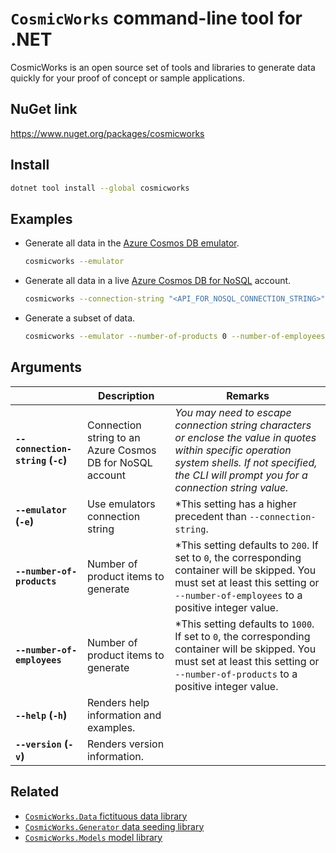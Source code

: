 # ``CosmicWorks`` command-line tool for .NET

CosmicWorks is an open source set of tools and libraries to generate data quickly for your proof of concept or sample applications.

## NuGet link

<https://www.nuget.org/packages/cosmicworks>

## Install

```bash
dotnet tool install --global cosmicworks
```

## Examples

- Generate all data in the [Azure Cosmos DB emulator](https://learn.microsoft.com/azure/cosmos-db/emulator).

    ```bash
    cosmicworks --emulator
    ```

- Generate all data in a live [Azure Cosmos DB for NoSQL](https://learn.microsoft.com/azure/cosmos-db/nosql/) account.

    ```bash
    cosmicworks --connection-string "<API_FOR_NOSQL_CONNECTION_STRING>"
    ```

- Generate a subset of data.

    ```bash
    cosmicworks --emulator --number-of-products 0 --number-of-employees 50
    ```

## Arguments

| | Description | Remarks |
| --- | --- | --- |
| **``--connection-string`` (``-c``)** | Connection string to an Azure Cosmos DB for NoSQL account | *You may need to escape connection string characters or enclose the value in quotes within specific operation system shells. If not specified, the CLI will prompt you for a connection string value.* |
| **``--emulator`` (``-e``)** | Use emulators connection string | *This setting has a higher precedent than ``--connection-string``. |
| **``--number-of-products``** | Number of product items to generate | *This setting defaults to ``200``. If set to ``0``, the corresponding container will be skipped. You must set at least this setting or ``--number-of-employees`` to a positive integer value. |
| **``--number-of-employees``** | Number of product items to generate | *This setting defaults to ``1000``. If set to ``0``, the corresponding container will be skipped. You must set at least this setting or ``--number-of-products`` to a positive integer value. |
| **``--help`` (``-h``)** | Renders help information and examples. |
| **``--version`` (``-v``)** | Renders version information. |

## Related

- [``CosmicWorks.Data`` fictituous data library](https://www.nuget.org/packages/cosmicworks.data)
- [``CosmicWorks.Generator`` data seeding library](https://www.nuget.org/packages/cosmicworks.generator)
- [``CosmicWorks.Models`` model library](https://www.nuget.org/packages/cosmicworks.models)
